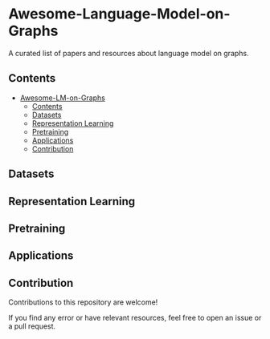 # Awesome-Language-Model-on-Graphs
A curated list of papers and resources about language model on graphs.

## Contents
- [Awesome-LM-on-Graphs](#awesome-LM-on-Graphs)
  - [Contents](#contents)
  - [Datasets](#contents)
  - [Representation Learning](#datasets)
  - [Pretraining](#datasets)
  - [Applications](#generalization)
  - [Contribution](#generalization)


## Datasets


## Representation Learning


## Pretraining


## Applications


## Contribution
Contributions to this repository are welcome!

If you find any error or have relevant resources, feel free to open an issue or a pull request.

